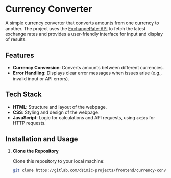 # Currency Converter

A simple currency converter that converts amounts from one currency to another. The project uses the [ExchangeRate-API](https://api.exchangerate-api.com/) to fetch the latest exchange rates and provides a user-friendly interface for input and display of results.

## Features

- **Currency Conversion**: Converts amounts between different currencies.
- **Error Handling**: Displays clear error messages when issues arise (e.g., invalid input or API errors).

## Tech Stack

- **HTML**: Structure and layout of the webpage.
- **CSS**: Styling and design of the webpage.
- **JavaScript**: Logic for calculations and API requests, using `axios` for HTTP requests.

## Installation and Usage

1. **Clone the Repository**

   Clone this repository to your local machine:

   ```bash
   git clone https://gitlab.com/dsimic-projects/frontend/currency-converter